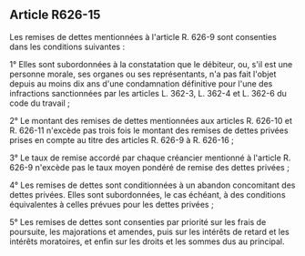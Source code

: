 Article R626-15
----
Les remises de dettes mentionnées à l'article R. 626-9 sont consenties dans les
conditions suivantes :

1° Elles sont subordonnées à la constatation que le débiteur, ou, s'il est une
personne morale, ses organes ou ses représentants, n'a pas fait l'objet depuis
au moins dix ans d'une condamnation définitive pour l'une des infractions
sanctionnées par les articles L. 362-3, L. 362-4 et L. 362-6 du code du travail
;

2° Le montant des remises de dettes mentionnées aux articles R. 626-10 et R.
626-11 n'excède pas trois fois le montant des remises de dettes privées prises
en compte au titre des articles R. 626-9 à R. 626-16 ;

3° Le taux de remise accordé par chaque créancier mentionné à l'article R. 626-9
n'excède pas le taux moyen pondéré de remise des dettes privées ;

4° Les remises de dettes sont conditionnées à un abandon concomitant des dettes
privées. Elles sont subordonnées, le cas échéant, à des conditions équivalentes
à celles prévues pour les dettes privées ;

5° Les remises de dettes sont consenties par priorité sur les frais de
poursuite, les majorations et amendes, puis sur les intérêts de retard et les
intérêts moratoires, et enfin sur les droits et les sommes dus au principal.
